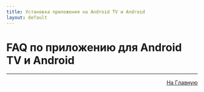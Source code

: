 ```yaml
---
title: Установка приложения на Android TV и Android
layout: default
---
```

# FAQ по приложению для Android TV и Android


---
<p  align="right"><a href="https://lazykpub.github.io/Lazykpub">На Главную</a></p>
